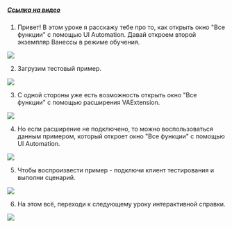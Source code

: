 ﻿##### [Ссылка на видео](https://youtu.be/fPD8PB9eL1g)

001. Привет! В этом уроке я расскажу тебе про то, как открыть окно "Все функции" с помощью UI Automation. Давай откроем второй экземпляр Ванессы в режиме обучения.

![](https://vanessa-files.do.bit-erp.ru/Doc/1.2.040.1/MD/Глава11/images/000_КакОткрытьОкноВсеФункцииСПомощьюUIAutomation.png)

002. Загрузим тестовый пример.

![](https://vanessa-files.do.bit-erp.ru/Doc/1.2.040.1/MD/Глава11/images/004_КакОткрытьОкноВсеФункцииСПомощьюUIAutomation.png)

003. С одной стороны уже есть возможность открыть окно "Все функции" с помощью расширения VAExtension.

![](https://vanessa-files.do.bit-erp.ru/Doc/1.2.040.1/MD/Глава11/images/005_КакОткрытьОкноВсеФункцииСПомощьюUIAutomation.png)

004. Но если расширение не подключено, то можно воспользоваться данным примером, который откроет окно "Все функции" с помощью UI Automation.

![](https://vanessa-files.do.bit-erp.ru/Doc/1.2.040.1/MD/Глава11/images/006_КакОткрытьОкноВсеФункцииСПомощьюUIAutomation.png)

005. Чтобы воспроизвести пример - подключи клиент тестирования и выполни сценарий.

![](https://vanessa-files.do.bit-erp.ru/Doc/1.2.040.1/MD/Глава11/images/007_КакОткрытьОкноВсеФункцииСПомощьюUIAutomation.png)

006. На этом всё, переходи к следующему уроку интерактивной справки.

![](https://vanessa-files.do.bit-erp.ru/Doc/1.2.040.1/MD/Глава11/images/008_КакОткрытьОкноВсеФункцииСПомощьюUIAutomation.png)
